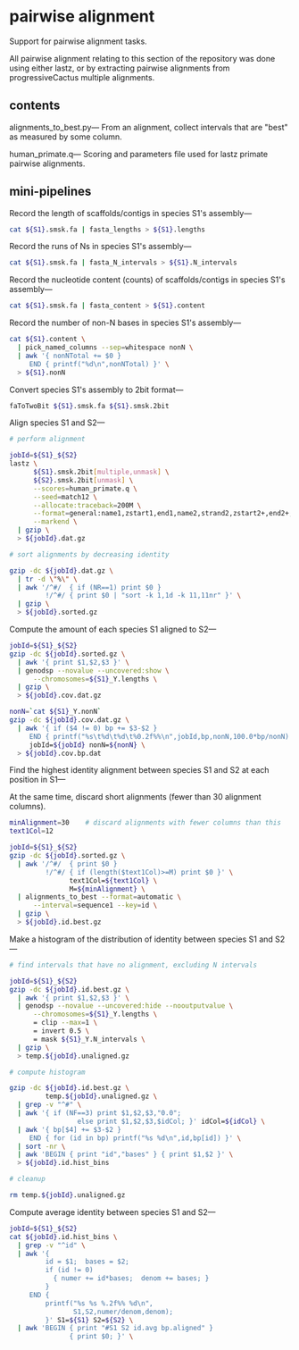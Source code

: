 # pairwise alignment
Support for pairwise alignment tasks.

All pairwise alignment relating to this section of the repository was done
using either lastz, or by extracting pairwise alignments from progressiveCactus
multiple alignments.

## contents

alignments_to_best.py&mdash;
From an alignment, collect intervals that are "best" as measured by some
column.

human_primate.q&mdash;
Scoring and parameters file used for lastz primate pairwise alignments.

## mini-pipelines

Record the length of scaffolds/contigs in species S1's assembly&mdash;

```bash  
cat ${S1}.smsk.fa | fasta_lengths > ${S1}.lengths
```

Record the runs of Ns in species S1's assembly&mdash;

```bash  
cat ${S1}.smsk.fa | fasta_N_intervals > ${S1}.N_intervals
```

Record the nucleotide content (counts) of scaffolds/contigs in species S1's
assembly&mdash;

```bash  
cat ${S1}.smsk.fa | fasta_content > ${S1}.content
```

Record the number of non-N bases in species S1's assembly&mdash;

```bash  
cat ${S1}.content \
  | pick_named_columns --sep=whitespace nonN \
  | awk '{ nonNTotal += $0 }
     END { printf("%d\n",nonNTotal) }' \
  > ${S1}.nonN
```

Convert species S1's assembly to 2bit format&mdash;

```bash  
faToTwoBit ${S1}.smsk.fa ${S1}.smsk.2bit
```

Align species S1 and S2&mdash;

```bash  
# perform alignment

jobId=${S1}_${S2}
lastz \
      ${S1}.smsk.2bit[multiple,unmask] \
      ${S2}.smsk.2bit[unmask] \
      --scores=human_primate.q \
      --seed=match12 \
      --allocate:traceback=200M \
      --format=general:name1,zstart1,end1,name2,strand2,zstart2+,end2+,score,cov%,con%,id%,text1,text2 \
      --markend \
  | gzip \
  > ${jobId}.dat.gz

# sort alignments by decreasing identity

gzip -dc ${jobId}.dat.gz \
  | tr -d \"%\" \
  | awk '/^#/  { if (NR==1) print $0 }
         !/^#/ { print $0 | "sort -k 1,1d -k 11,11nr" }' \
  | gzip \
  > ${jobId}.sorted.gz
```

Compute the amount of each species S1 aligned to S2&mdash;

```bash  
jobId=${S1}_${S2}
gzip -dc ${jobId}.sorted.gz \
  | awk '{ print $1,$2,$3 }' \
  | genodsp --novalue --uncovered:show \
      --chromosomes=${S1}_Y.lengths \
  | gzip \
  > ${jobId}.cov.dat.gz

nonN=`cat ${S1}_Y.nonN`
gzip -dc ${jobId}.cov.dat.gz \
  | awk '{ if ($4 != 0) bp += $3-$2 }
     END { printf("%s\t%d\t%d\t%0.2f%%\n",jobId,bp,nonN,100.0*bp/nonN) }' \
     jobId=${jobId} nonN=${nonN} \
  > ${jobId}.cov.bp.dat
```

Find the highest identity alignment between species S1 and S2 at each position
in S1&mdash;

At the same time, discard short alignments (fewer than 30 alignment columns).

```bash  
minAlignment=30    # discard alignments with fewer columns than this
text1Col=12

jobId=${S1}_${S2}
gzip -dc ${jobId}.sorted.gz \
  | awk '/^#/  { print $0 }
         !/^#/ { if (length($text1Col)>=M) print $0 }' \
               text1Col=${text1Col} \
               M=${minAlignment} \
  | alignments_to_best --format=automatic \
      --interval=sequence1 --key=id \
  | gzip \
  > ${jobId}.id.best.gz
```

Make a histogram of the distribution of identity between species S1 and
S2&mdash;

```bash  
# find intervals that have no alignment, excluding N intervals

jobId=${S1}_${S2}
gzip -dc ${jobId}.id.best.gz \
  | awk '{ print $1,$2,$3 }' \
  | genodsp --novalue --uncovered:hide --nooutputvalue \
      --chromosomes=${S1}_Y.lengths \
      = clip --max=1 \
      = invert 0.5 \
      = mask ${S1}_Y.N_intervals \
  | gzip \
  > temp.${jobId}.unaligned.gz

# compute histogram

gzip -dc ${jobId}.id.best.gz \
         temp.${jobId}.unaligned.gz \
  | grep -v "^#" \
  | awk '{ if (NF==3) print $1,$2,$3,"0.0";
                 else print $1,$2,$3,$idCol; }' idCol=${idCol} \
  | awk '{ bp[$4] += $3-$2 }
     END { for (id in bp) printf("%s %d\n",id,bp[id]) }' \
  | sort -nr \
  | awk 'BEGIN { print "id","bases" } { print $1,$2 }' \
  > ${jobId}.id.hist_bins

# cleanup

rm temp.${jobId}.unaligned.gz
```

Compute average identity between species S1 and S2&mdash;

```bash  
jobId=${S1}_${S2}
cat ${jobId}.id.hist_bins \
  | grep -v "^id" \
  | awk '{
         id = $1;  bases = $2;
         if (id != 0)
           { numer += id*bases;  denom += bases; }
         }
     END {
         printf("%s %s %.2f%% %d\n",
                S1,S2,numer/denom,denom);
         }' S1=${S1} S2=${S2} \
  | awk 'BEGIN { print "#S1 S2 id.avg bp.aligned" }
               { print $0; }' \
```

